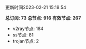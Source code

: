 更新时间2023-02-21 15:19:54

**总订阅: 73**
**总节点: 916**
**有效节点: 267**
- v2ray节点: 184
- ss节点: 81
- trojan节点: 2

